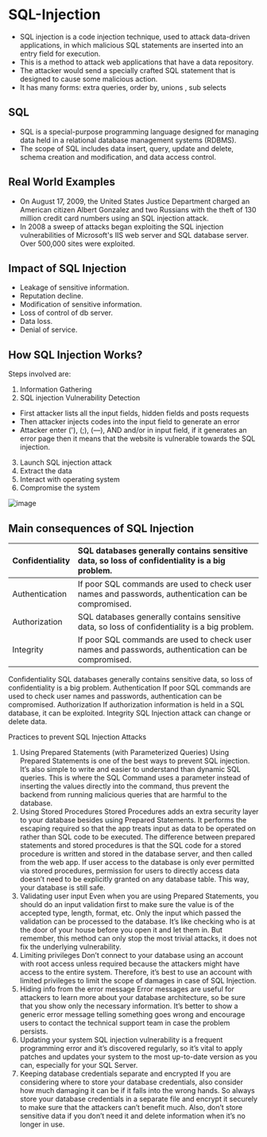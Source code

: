 # SQL-Injection
*	SQL injection is a code injection technique, used to attack data-driven applications, in which malicious SQL statements are inserted into an entry field for execution.
*	This is a method to attack web applications that have a data repository.
*	The attacker would send a specially crafted SQL statement that is designed to cause some malicious action.
*	It has many forms: extra queries, order by, unions , sub selects

## SQL
*	SQL is a special-purpose programming language designed for managing data held in a relational database management systems (RDBMS).
*	The scope of SQL includes data insert, query, update and delete, schema creation and modification, and data access control.

## Real World Examples
*	On August 17, 2009, the United States Justice Department charged an American citizen Albert Gonzalez and two Russians with the theft of 130 million credit card numbers using an SQL injection attack.
*	In 2008 a sweep of attacks began exploiting the SQL injection vulnerabilities of Microsoft's IIS web server and SQL database server. Over 500,000 sites were exploited.
## Impact of SQL Injection
*	Leakage of sensitive information.
*	Reputation decline.
*	Modification of sensitive information.
*	Loss of control of db server.
*	Data loss.
*	Denial of service.
## How SQL Injection Works?
Steps involved are:
1.	Information Gathering 
2.	SQL injection Vulnerability Detection
*	First attacker lists all the input fields, hidden fields and posts requests
*	Then attacker injects codes into the input field to generate an error
*	Attacker enter ('), (;), (––), AND and/or in input field, if it generates an error page then it means that the website is vulnerable towards the SQL injection.
3.	Launch SQL injection attack
4.	Extract the data
5.	Interact with operating system
6.	Compromise the system

![image](https://user-images.githubusercontent.com/61589430/204804536-e638f642-b0c6-4acb-b2f2-4f63951158c4.png)

## Main consequences of SQL Injection

| Confidentiality | SQL databases generally contains sensitive data, so loss of confidentiality is a big problem.   |
| :---   | :--- |
| Authentication | If poor SQL commands are used to check user names and passwords, authentication can be compromised.   |
| Authorization | SQL databases generally contains sensitive data, so loss of confidentiality is a big problem.   |
| Integrity | If poor SQL commands are used to check user names and passwords, authentication can be compromised.   |


Confidentiality	SQL databases generally contains sensitive data, so loss of confidentiality is a big problem.
Authentication	If poor SQL commands are used to check user names and passwords, authentication can be compromised.
Authorization	If authorization information is held in a SQL database, it can be exploited.
Integrity	SQL Injection attack can change or delete data.

Practices to prevent SQL Injection Attacks
1. Using Prepared Statements (with Parameterized Queries)
Using Prepared Statements is one of the best ways to prevent SQL injection. It’s also simple to write and easier to understand than dynamic SQL queries.
This is where the SQL Command uses a parameter instead of inserting the values directly into the command, thus prevent the backend from running malicious queries that are harmful to the database.
2. Using Stored Procedures
Stored Procedures adds an extra security layer to your database besides using Prepared Statements. It performs the escaping required so that the app treats input as data to be operated on rather than SQL code to be executed.
The difference between prepared statements and stored procedures is that the SQL code for a stored procedure is written and stored in the database server, and then called from the web app.
If user access to the database is only ever permitted via stored procedures, permission for users to directly access data doesn’t need to be explicitly granted on any database table. This way, your database is still safe.
3. Validating user input
Even when you are using Prepared Statements, you should do an input validation first to make sure the value is of the accepted type, length, format, etc. Only the input which passed the validation can be processed to the database. It’s like checking who is at the door of your house before you open it and let them in.
But remember, this method can only stop the most trivial attacks, it does not fix the underlying vulnerability.
4. Limiting privileges
Don’t connect to your database using an account with root access unless required because the attackers might have access to the entire system. Therefore, it’s best to use an account with limited privileges to limit the scope of damages in case of SQL Injection.
5. Hiding info from the error message
Error messages are useful for attackers to learn more about your database architecture, so be sure that you show only the necessary information. It’s better to show a generic error message telling something goes wrong and encourage users to contact the technical support team in case the problem persists.
6. Updating your system
SQL injection vulnerability is a frequent programming error and it’s discovered regularly, so it’s vital to apply patches and updates your system to the most up-to-date version as you can, especially for your SQL Server.
7. Keeping database credentials separate and encrypted
If you are considering where to store your database credentials, also consider how much damaging it can be if it falls into the wrong hands. So always store your database credentials in a separate file and encrypt it securely to make sure that the attackers can’t benefit much.
Also, don’t store sensitive data if you don’t need it and delete information when it’s no longer in use.

